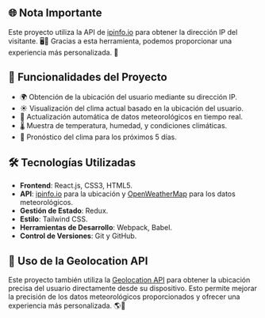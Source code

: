 ## 🌐 Nota Importante

Este proyecto utiliza la API de [ipinfo.io](https://ipinfo.io/) para obtener la dirección IP del visitante. 🖥️📍 Gracias a esta herramienta, podemos proporcionar una experiencia más personalizada. 🎉


## 🚀 Funcionalidades del Proyecto

- 🌍 Obtención de la ubicación del usuario mediante su dirección IP.
- ☀️ Visualización del clima actual basado en la ubicación del usuario.
- 🔄 Actualización automática de datos meteorológicos en tiempo real.
- 🌡️ Muestra de temperatura, humedad, y condiciones climáticas.
- 📅 Pronóstico del clima para los próximos 5 días.

## 🛠️ Tecnologías Utilizadas

- **Frontend**: React.js, CSS3, HTML5.
- **API**: [ipinfo.io](https://ipinfo.io/) para la ubicación y [OpenWeatherMap](https://openweathermap.org/) para los datos meteorológicos.
- **Gestión de Estado**: Redux.
- **Estilo**: Tailwind CSS.
- **Herramientas de Desarrollo**: Webpack, Babel.
- **Control de Versiones**: Git y GitHub.

## 📍 Uso de la Geolocation API

Este proyecto también utiliza la [Geolocation API](https://developer.mozilla.org/en-US/docs/Web/API/Geolocation_API) para obtener la ubicación precisa del usuario directamente desde su dispositivo. Esto permite mejorar la precisión de los datos meteorológicos proporcionados y ofrecer una experiencia más personalizada. 🌎📡